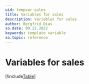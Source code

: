 ```yaml
---
uid: tempvar-sales
title: Variables for sales
description: Variables for sales
author: Bergfrid Dias
so.date: 09.22.2022
keywords: template variable
so.topic: reference
---
```


# Variables for sales

[!include[Table](../../../../common/includes/variable/table-sales.md)]
